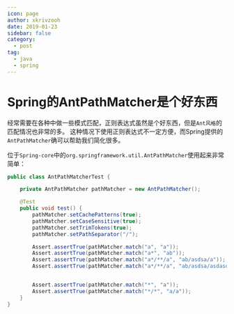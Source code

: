 ```yaml
---
icon: page
author: xkrivzooh
date: 2019-01-23
sidebar: false
category:
  - post
tag:
  - java
  - spring
---
```


# Spring的AntPathMatcher是个好东西

经常需要在各种中做一些模式匹配，正则表达式虽然是个好东西，但是`Ant风格`的匹配情况也非常的多。
这种情况下使用正则表达式不一定方便，而Spring提供的`AntPathMatcher`确可以帮助我们简化很多。

位于`Spring-core`中的`org.springframework.util.AntPathMatcher`使用起来非常简单：

```java
public class AntPathMatcherTest {

	private AntPathMatcher pathMatcher = new AntPathMatcher();

	@Test
	public void test() {
		pathMatcher.setCachePatterns(true);
		pathMatcher.setCaseSensitive(true);
		pathMatcher.setTrimTokens(true);
		pathMatcher.setPathSeparator("/");

		Assert.assertTrue(pathMatcher.match("a", "a"));
		Assert.assertTrue(pathMatcher.match("a*", "ab"));
		Assert.assertTrue(pathMatcher.match("a*/**/a", "ab/asdsa/a"));
		Assert.assertTrue(pathMatcher.match("a*/**/a", "ab/asdsa/asdasd/a"));


		Assert.assertTrue(pathMatcher.match("*", "a"));
		Assert.assertTrue(pathMatcher.match("*/*", "a/a"));
	}
}

```
